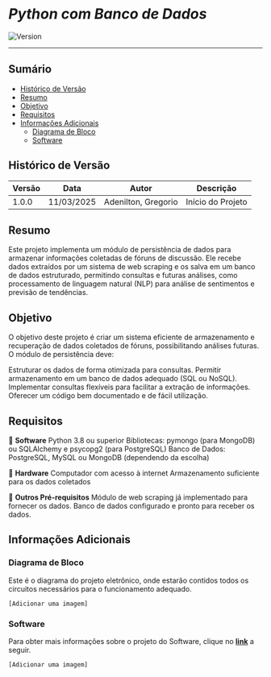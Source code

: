 # _Python com Banco de Dados_

![Version](https://img.shields.io/badge/Version-1.0.0-blue)

---

## Sumário

- [Histórico de Versão](#histórico-de-versão)
- [Resumo](#resumo)
- [Objetivo](#objetivo)
- [Requisitos](#requisitos)
- [Informações Adicionais](#informações-adicionais)
    - [Diagrama de Bloco](#diagrama-de-Bloco)
    - [Software](#software)

## Histórico de Versão

| Versão | Data       | Autor               | Descrição         |
|--------|------------|---------------------|-------------------|
| 1.0.0  | 11/03/2025 | Adenilton, Gregorio | Início do Projeto |

## Resumo
Este projeto implementa um módulo de persistência de dados para armazenar informações coletadas de fóruns de discussão. Ele recebe dados extraídos por um sistema de web scraping e os salva em um banco de dados estruturado, permitindo consultas e futuras análises, como processamento de linguagem natural (NLP) para análise de sentimentos e previsão de tendências.

## Objetivo
O objetivo deste projeto é criar um sistema eficiente de armazenamento e recuperação de dados coletados de fóruns, possibilitando análises futuras. O módulo de persistência deve:

Estruturar os dados de forma otimizada para consultas.
Permitir armazenamento em um banco de dados adequado (SQL ou NoSQL).
Implementar consultas flexíveis para facilitar a extração de informações.
Oferecer um código bem documentado e de fácil utilização.

## Requisitos

🔹 **Software**
Python 3.8 ou superior
Bibliotecas: pymongo (para MongoDB) ou SQLAlchemy e psycopg2 (para PostgreSQL)
Banco de Dados: PostgreSQL, MySQL ou MongoDB (dependendo da escolha)

🔹 **Hardware**
Computador com acesso à internet
Armazenamento suficiente para os dados coletados

🔹 **Outros Pré-requisitos**
Módulo de web scraping já implementado para fornecer os dados.
Banco de dados configurado e pronto para receber os dados.

## Informações Adicionais

### Diagrama de Bloco

Este é o diagrama do projeto eletrônico, onde estarão contidos todos os circuitos necessários para o funcionamento adequado.

`[Adicionar uma imagem]`

### Software

Para obter mais informações sobre o projeto do Software, clique no __[link](https://github.com/AdeniltonR/Python-com-Banco-de-Dados/tree/main/Software/Python)__ a seguir.

`[Adicionar uma imagem]`
